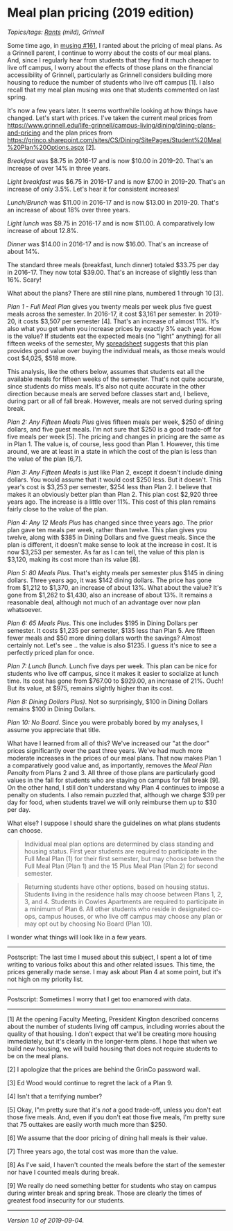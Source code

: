 Meal plan pricing (2019 edition)
================================

*Topics/tags: [Rants](index-rants) (mild), Grinnell*

Some time ago, in [musing #161](meal-plan-pricing), I ranted about the
pricing of meal plans.  As a Grinnell parent, I continue to worry about
the costs of our meal plans.  And, since I regularly hear from students
that they find it much cheaper to live off campus, I worry about the
effects of those plans on the financial accessibility of Grinnell,
particularly as Grinnell considers building more housing to reduce the
number of students who live off campus [1].  I also recall that my meal
plan musing was one that students commented on last spring.

It's now a few years later.  It seems worthwhile looking at how things
have changed.  Let's start with prices.  I've taken the current meal
prices from <https://www.grinnell.edu/life-grinnell/campus-living/dining/dining-plans-and-pricing> and the plan prices from <https://grinco.sharepoint.com/sites/CS/Dining/SitePages/Student%20Meal%20Plan%20Options.aspx> [2].

*Breakfast* was $8.75 in 2016-17 and is now $10.00 in 2019-20.  That's an
increase of over 14% in three years.

*Light breakfast* was $6.75 in 2016-17 and is now $7.00 in 2019-20.  That's
an increase of only 3.5%.  Let's hear it for consistent increases!

*Lunch/Brunch* was $11.00 in 2016-17 and is now $13.00 in 2019-20.
That's an increase of about 18% over three years.

*Light lunch* was $9.75 in 2016-17 and is now $11.00.  A comparatively low
increase of about 12.8%.

*Dinner* was $14.00 in 2016-17 and is now $16.00.  That's an increase of
about 14%.

The standard three meals (breakfast, lunch dinner) totaled $33.75 per
day in 2016-17.  They now total $39.00.  That's an increase of slightly
less than 16%.  Scary!

What about the plans?  There are still nine plans, numbered 1 through
10 [3].

_Plan 1 - Full Meal Plan_ gives you twenty meals per week plus five guest
meals across the semester.  In 2016-17, it cost $3,161 per semester.
In 2019-20, it costs $3,507 per semester [4].  That's an increase of
almost 11%.  It's also what you get when you increase prices by exactly
3% each year.  How is the value?  If students eat the expected
meals (no "light" anything) for all fifteen weeks of the semester, My 
[spreadsheet](https://docs.google.com/spreadsheets/d/10LaLSo37bnGC9mvJyI2EXLam4QQO4_pVlJWlBgDOrJI/edit?usp=sharing) suggests that this plan provides
good value over buying the individual meals, as those meals would cost
$4,025, $518 more.

This analysis, like the others below, assumes that students eat all the
available meals for fifteen weeks of the semester.  That's not quite
accurate, since students do miss meals.  It's also not quite accurate
in the other direction because meals are served before classes start
and, I believe, during part or all of fall break.  However, meals are
not served during spring break.

_Plan 2: Any Fifteen Meals Plus_ gives fifteen meals per week, $250
of dining dollars, and five guest meals.  I'm not sure that $250 is
a good trade-off for five meals per week [5].  The pricing and changes
in pricing are the same as in Plan 1.  The value is, of course, less 
good than Plan 1.  However, this time around, we are at least in a state
in which the cost of the plan is less than the value of the plan [6,7].

_Plan 3: Any Fifteen Meals_ is just like Plan 2, except it doesn't include
dining dollars.  You would assume that it would cost $250 less.  But it
doesn't.  This year's cost is $3,253 per semester, $254 less than Plan
2.  I believe that makes it an obviously better plan than Plan 2.  This
plan cost $2,920 three years ago.  The increase is a little over 11%.
This cost of this plan remains fairly close to the value of the plan.

_Plan 4: Any 12 Meals Plus_ has changed since three years ago.  The prior
plan gave ten meals per week, rather than twelve.  This plan gives you
twelve, along with $385 in Dining Dollars and five guest meals.  Since the
plan is different, it doesn't make sense to look at the increase in cost.
It is now $3,253 per semester.  As far as I can tell, the value of this
plan is $3,120, making its cost more than its value [8].

_Plan 5: 80 Meals Plus_.  That's eighty meals per semester plus $145 in
dining dollars.   Three years ago, it was $142 dining dollars.  The
price has gone from $1,212 to $1,370, an increase of about 13%.  What
about the value?  It's gone from $1,262 to $1,430, also an increase of 
about 13%.  It remains a reasonable deal, although not much of an
advantage over now plan whatsoever.

_Plan 6: 65 Meals Plus_.  This one includes $195 in Dining Dollars per 
semester.  It costs $1,235 per semester, $135 less than Plan 5.  Are
fifteen fewer meals and $50 more dining dollars worth the savings?
Almost certainly not.  Let's see .. the value is also $1235.  I guess
it's nice to see a perfectly priced plan for once.

_Plan 7: Lunch Bunch_.  Lunch five days per week.  This plan can be nice
for students who live off campus, since it makes it easier to socialize
at lunch time.  Its cost has gone from $767.00 to $929.00, an increase of
21%.  Ouch!  But its value, at $975, remains slightly higher than its cost.

_Plan 8: Dining Dollars Plus)_.  Not so surprisingly, $100 in Dining Dollars
remains $100 in Dining Dollars.

_Plan 10: No Board_.  Since you were probably bored by my analyses, I
assume you appreciate that title.

What have I learned from all of this?  We've increased our "at the door"
prices significantly over the past three years.  We've had much more
moderate increases in the prices of our meal plans.  That now makes
Plan 1 a comparatively good value and, as importantly, removes the *Meal
Plan Penalty* from Plans 2 and 3.  All three of those plans are
particularly good values in the fall for students who are staying on
campus for fall break [9].  On the other hand, I still don't understand why
Plan 4 continues to impose a penalty on students.
I also remain puzzled that, although we charge $39 per day for food,
when students travel we will only reimburse them up to $30 per day.

What else?  I suppose I should share the guidelines on what plans
students can choose.

> Individual meal plan options are determined by class standing and housing status.  First year students are required to participate in the Full Meal Plan (1) for their first semester, but may choose
between the Full Meal Plan (Plan 1) and the 15 Plus Meal Plan (Plan 2) for second semester. 

> Returning students have other options, based on housing status.  Students living in the residence halls may choose between Plans 1, 2, 3, and 4.  Students in Cowles Apartments are required to participate in a minimum of Plan 6.  All other students who reside in designated co-ops, campus houses, or who live off campus may choose any plan or may opt out by choosing No Board (Plan 10).  

I wonder what things will look like in a few years.

---

Postscript: The last time I mused about this subject, I spent a lot of
time writing to various folks about this and other related issues.  This
time, the prices generally made sense.  I may ask about Plan 4 at some
point, but it's not high on my priority list.

---

Postscript: Sometimes I worry that I get too enamored with data.

---

[1] At the opening Faculty Meeting, President Kington described concerns
about the number of students living off campus, including worries about the
quality of that housing.  I don't expect that we'll be creating more housing
immediately, but it's clearly in the longer-term plans.  I hope that when
we build new housing, we will build housing that does not require students
to be on the meal plans.

[2] I apologize that the prices are behind the GrinCo password wall.

[3] Ed Wood would continue to regret the lack of a Plan 9.

[4] Isn't that a terrifying number?

[5] Okay, I"m pretty sure that it's *not* a good trade-off, unless
you don't eat those five meals.  And, even if you don't eat those
five meals, I'm pretty sure that 75 outtakes are easily worth much 
more than $250.

[6] We assume that the door pricing of dining hall meals is their value.

[7] Three years ago, the total cost was more than the value.

[8] As I've said, I haven't counted the meals before the start of the
semester nor have I counted meals during break.  

[9] We really do need something better for students who stay on campus
during winter break and spring break.  Those are clearly the times of
greatest food insecurity for our students.

---

*Version 1.0 of 2019-09-04.*
